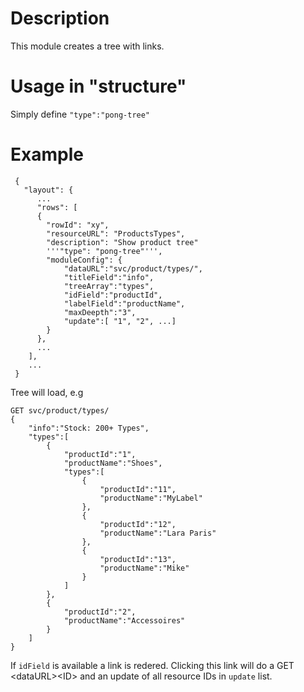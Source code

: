 # Description
This module creates a tree with links. 

# Usage in "structure"
Simply define `"type":"pong-tree"`

# Example
	 {
	   "layout": {
	      ...
	      "rows": [
	      {
	        "rowId": "xy",
	        "resourceURL": "ProductsTypes",
	        "description": "Show product tree"
	        '''"type": "pong-tree"''',
	        "moduleConfig": {
				"dataURL":"svc/product/types/",
				"titleField":"info",
				"treeArray":"types",
				"idField":"productId",
				"labelField":"productName",
				"maxDeepth":"3",
				"update":[ "1", "2", ...]       
	        }
	      },
	      ...
	    ],
	    ...
	 }

Tree will load, e.g  

	GET svc/product/types/
	{
		"info":"Stock: 200+ Types",
		"types":[
			{
				"productId":"1",
				"productName":"Shoes",
				"types":[
					{
						"productId":"11",
						"productName":"MyLabel"
					},
					{
						"productId":"12",
						"productName":"Lara Paris"
					},
					{
						"productId":"13",
						"productName":"Mike"
					}
				]
			},
			{
				"productId":"2",
				"productName":"Accessoires"
			}
		]
	}
	
	
If `idField` is available a link is redered. Clicking this link will do a GET &lt;dataURL&gt;&lt;ID&gt; and an update of all resource IDs in `update` list.